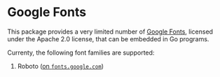 # Google Fonts

This package provides a very limited number of [Google Fonts](https://fonts.google.com/), licensed under the Apache 2.0 license, that can be embedded in Go programs.

Currenty, the following font families are supported:

1. Roboto ([on `fonts.google.com`](https://fonts.google.com/specimen/Roboto))